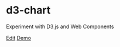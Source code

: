 d3-chart
========

Experiment with D3.js and Web Components

[Edit](https://glitch.com/edit/#!/d3-chart)
[Demo](https://d3-chart.glitch.me/)

